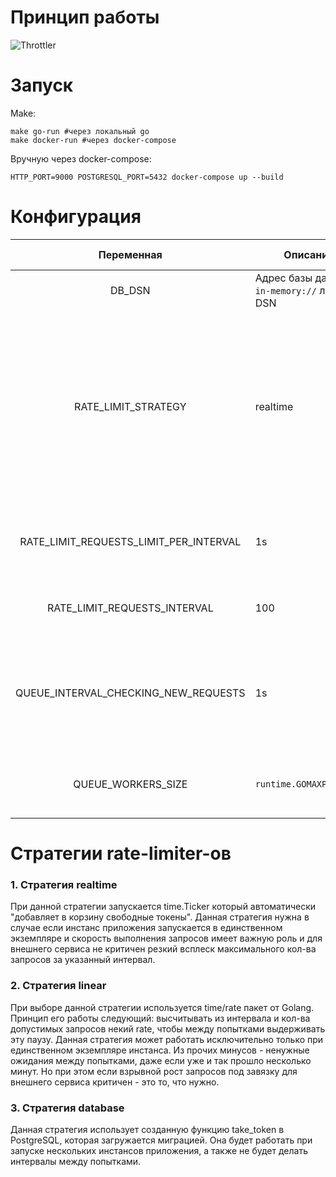 # Принцип работы
![Throttler](https://user-images.githubusercontent.com/7625387/210429206-c806da7f-7f9e-4335-b448-c9fe4abdde96.png)

# Запуск
Make:
```
make go-run #через локальный go
make docker-run #через docker-compose
```
Вручную через docker-compose:
```
HTTP_PORT=9000 POSTGRESQL_PORT=5432 docker-compose up --build
```

# Конфигурация
|               Переменная               | Описание                                   | Значение по умолчанию                                                                                                                                                                                          |
|:--------------------------------------:|--------------------------------------------|----------------------------------------------------------------------------------------------------------------------------------------------------------------------------------------------------------------|
| DB_DSN                                 | Адрес базы данных, `in-memory://` либо DSN | Нет                                                                                                                                                                                                            |
| RATE_LIMIT_STRATEGY                    | realtime                                   | linear - все запросы будут выполнены равномерно с одинаковым rate ожидания между запросами, даже если интервал времени уже прошел. realtime - все запросы будут выполняться сразу же, пока не упрутся в лимит. |
| RATE_LIMIT_REQUESTS_LIMIT_PER_INTERVAL | 1s                                         | Формат time.Duration. Указывается интервал для лимитированного кол-ва запросов.                                                                                                                                |
| RATE_LIMIT_REQUESTS_INTERVAL           | 100                                        | Максимальное кол-во запросов за указанный интервал.                                                                                                                                                            |
| QUEUE_INTERVAL_CHECKING_NEW_REQUESTS   | 1s                                         | Формат time.Duration. Указывается интервал опроса базы данных очередью, обрабатывающую поступающие запросы.                                                                                                    |
| QUEUE_WORKERS_SIZE                     | `runtime.GOMAXPROCS(0)`                    | Кол-во горутин, которые будут запущены для разбора очереди из бд                                                                                                                                               |

# Стратегии rate-limiter-ов
### 1. Стратегия realtime
При данной стратегии запускается time.Ticker который автоматически "добавляет в корзину свободные токены".
Данная стратегия нужна в случае если инстанс приложения запускается в единственном экземпляре и скорость выполнения запросов имеет важную роль и для внешнего сервиса не критичен резкий всплеск максимального кол-ва запросов за указанный интервал.


### 2. Стратегия linear
При выборе данной стратегии используется time/rate пакет от Golang.
Принцип его работы следующий: высчитывать из интервала и кол-ва допустимых запросов некий rate, чтобы между попытками выдерживать эту паузу.
Данная стратегия может работать исключительно только при единственном экземпляре инстанса.
Из прочих минусов - ненужные ожидания между попытками, даже если уже и так прошло несколько минут.
Но при этом если взрывной рост запросов под завязку для внешнего сервиса критичен - это то, что нужно.

### 3. Стратегия database
Данная стратегия использует созданную функцию take_token в PostgreSQL, которая загружается миграцией.
Она будет работать при запуске нескольких инстансов приложения, а также не будет делать интервалы между попытками.